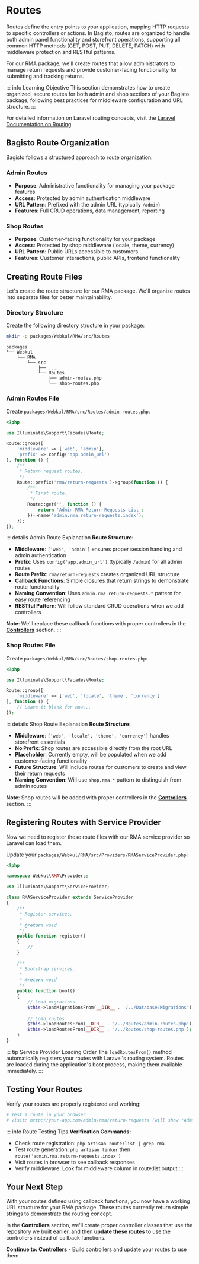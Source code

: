 # Routes

Routes define the entry points to your application, mapping HTTP requests to specific controllers or actions. In Bagisto, routes are organized to handle both admin panel functionality and storefront operations, supporting all common HTTP methods (GET, POST, PUT, DELETE, PATCH) with middleware protection and RESTful patterns.

For our RMA package, we'll create routes that allow administrators to manage return requests and provide customer-facing functionality for submitting and tracking returns.

::: info Learning Objective
This section demonstrates how to create organized, secure routes for both admin and shop sections of your Bagisto package, following best practices for middleware configuration and URL structure.
:::

For detailed information on Laravel routing concepts, visit the [Laravel Documentation on Routing](https://laravel.com/docs/11.x/routing).

## Bagisto Route Organization

Bagisto follows a structured approach to route organization:

### Admin Routes
- **Purpose**: Administrative functionality for managing your package features
- **Access**: Protected by admin authentication middleware
- **URL Pattern**: Prefixed with the admin URL (typically `/admin`)
- **Features**: Full CRUD operations, data management, reporting

### Shop Routes  
- **Purpose**: Customer-facing functionality for your package
- **Access**: Protected by shop middleware (locale, theme, currency)
- **URL Pattern**: Public URLs accessible to customers
- **Features**: Customer interactions, public APIs, frontend functionality

## Creating Route Files

Let's create the route structure for our RMA package. We'll organize routes into separate files for better maintainability.

### Directory Structure

Create the following directory structure in your package:

```bash
mkdir -p packages/Webkul/RMA/src/Routes
```

```text
packages
└── Webkul
    └── RMA
        └── src
            ├── ...
            └── Routes
                ├── admin-routes.php
                └── shop-routes.php
```

### Admin Routes File

Create `packages/Webkul/RMA/src/Routes/admin-routes.php`:

```php
<?php

use Illuminate\Support\Facades\Route;

Route::group([
    'middleware' => ['web', 'admin'], 
    'prefix' => config('app.admin_url')
], function () {
    /**
     * Return request routes.
     */
    Route::prefix('rma/return-requests')->group(function () {
        /**
         * First route. 
         */
        Route::get('', function () {
            return 'Admin RMA Return Requests List';
        })->name('admin.rma.return-requests.index');
    });
});
```

::: details Admin Route Explanation
**Route Structure:**

- **Middleware**: `['web', 'admin']` ensures proper session handling and admin authentication
- **Prefix**: Uses `config('app.admin_url')` (typically `/admin`) for all admin routes
- **Route Prefix**: `rma/return-requests` creates organized URL structure
- **Callback Functions**: Simple closures that return strings to demonstrate route functionality
- **Naming Convention**: Uses `admin.rma.return-requests.*` pattern for easy route referencing
- **RESTful Pattern**: Will follow standard CRUD operations when we add controllers

**Note**: We'll replace these callback functions with proper controllers in the **[Controllers](./controllers.md)** section.
:::

### Shop Routes File

Create `packages/Webkul/RMA/src/Routes/shop-routes.php`:

```php
<?php

use Illuminate\Support\Facades\Route;

Route::group([
    'middleware' => ['web', 'locale', 'theme', 'currency']
], function () {
    // Leave it blank for now...
});
```

::: details Shop Route Explanation
**Route Structure:**

- **Middleware**: `['web', 'locale', 'theme', 'currency']` handles storefront essentials
- **No Prefix**: Shop routes are accessible directly from the root URL
- **Placeholder**: Currently empty, will be populated when we add customer-facing functionality
- **Future Structure**: Will include routes for customers to create and view their return requests
- **Naming Convention**: Will use `shop.rma.*` pattern to distinguish from admin routes

**Note**: Shop routes will be added with proper controllers in the **[Controllers](./controllers.md)** section.
:::

## Registering Routes with Service Provider

Now we need to register these route files with our RMA service provider so Laravel can load them.

Update your `packages/Webkul/RMA/src/Providers/RMAServiceProvider.php`:

```php
<?php

namespace Webkul\RMA\Providers;

use Illuminate\Support\ServiceProvider;

class RMAServiceProvider extends ServiceProvider
{
    /**
     * Register services.
     *
     * @return void
     */
    public function register()
    {
        //
    }

    /**
     * Bootstrap services.
     *
     * @return void
     */
    public function boot()
    {
        // Load migrations
        $this->loadMigrationsFrom(__DIR__ . '/../Database/Migrations');
        
        // Load routes
        $this->loadRoutesFrom(__DIR__ . '/../Routes/admin-routes.php');
        $this->loadRoutesFrom(__DIR__ . '/../Routes/shop-routes.php');
    }
}
```

::: tip Service Provider Loading Order
The `loadRoutesFrom()` method automatically registers your routes with Laravel's routing system. Routes are loaded during the application's boot process, making them available immediately.
:::

## Testing Your Routes

Verify your routes are properly registered and working:

```bash
# Test a route in your browser
# Visit: http://your-app.com/admin/rma/return-requests (will show "Admin RMA Return Requests List")
```

::: info Route Testing Tips
**Verification Commands:**
- Check route registration: `php artisan route:list | grep rma`
- Test route generation: `php artisan tinker` then `route('admin.rma.return-requests.index')`
- Visit routes in browser to see callback responses
- Verify middleware: Look for middleware column in route:list output
:::

## Your Next Step

With your routes defined using callback functions, you now have a working URL structure for your RMA package. These routes currently return simple strings to demonstrate the routing concept.

In the **Controllers** section, we'll create proper controller classes that use the repository we built earlier, and then **update these routes** to use the controllers instead of callback functions.

**Continue to:** **[Controllers](./controllers.md)** - Build controllers and update your routes to use them